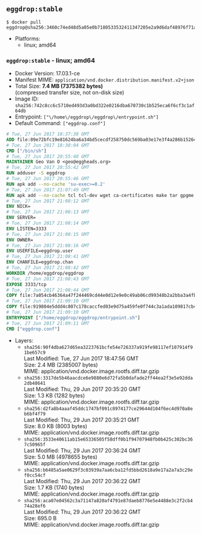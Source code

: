 ## `eggdrop:stable`

```console
$ docker pull eggdrop@sha256:3460c74ed48d5a05e0b7180533532411347205e2a9d6daf48976f71a45f6e967
```

-	Platforms:
	-	linux; amd64

### `eggdrop:stable` - linux; amd64

-	Docker Version: 17.03.1-ce
-	Manifest MIME: `application/vnd.docker.distribution.manifest.v2+json`
-	Total Size: **7.4 MB (7375382 bytes)**  
	(compressed transfer size, not on-disk size)
-	Image ID: `sha256:742c8cc6c5710ed493d3a0bd322e0216dba670730c1b525eca6f6cf3c1af64db`
-	Entrypoint: `["\/home\/eggdrop\/eggdrop\/entrypoint.sh"]`
-	Default Command: `["eggdrop.conf"]`

```dockerfile
# Tue, 27 Jun 2017 18:37:38 GMT
ADD file:89e72bfc19e81624ba6a34bd5cecdf258750dc569ba03e17e3f4a286b1526461 in / 
# Tue, 27 Jun 2017 18:38:04 GMT
CMD ["/bin/sh"]
# Tue, 27 Jun 2017 20:55:40 GMT
MAINTAINER Geo Van O <geo@eggheads.org>
# Tue, 27 Jun 2017 20:55:42 GMT
RUN adduser -S eggdrop
# Tue, 27 Jun 2017 20:55:46 GMT
RUN apk add --no-cache 'su-exec>=0.2'
# Tue, 27 Jun 2017 21:07:49 GMT
RUN apk add --no-cache tcl tcl-dev wget ca-certificates make tar gpgme bash build-base openssl openssl-dev  && wget ftp://ftp.eggheads.org/pub/eggdrop/source/1.8/eggdrop-1.8.1.tar.gz   && wget ftp://ftp.eggheads.org/pub/eggdrop/source/1.8/eggdrop-1.8.1.tar.gz.asc   && gpg --keyserver ha.pool.sks-keyservers.net --recv-key E01C240484DE7DBE190FE141E7667DE1D1A39AFF   && gpg --batch --verify eggdrop-1.8.1.tar.gz.asc eggdrop-1.8.1.tar.gz   && rm eggdrop-1.8.1.tar.gz.asc   && tar -zxvf eggdrop-1.8.1.tar.gz   && rm eggdrop-1.8.1.tar.gz   && ( cd eggdrop-1.8.1     && ./configure     && make config     && make     && make install DEST=/home/eggdrop/eggdrop )   && rm -rf eggdrop-1.8.1   && mkdir /home/eggdrop/eggdrop/data   && chown -R eggdrop /home/eggdrop/eggdrop   && apk del tcl-dev wget ca-certificates make tar gpgme build-base openssl-dev
# Tue, 27 Jun 2017 21:08:12 GMT
ENV NICK=
# Tue, 27 Jun 2017 21:08:13 GMT
ENV SERVER=
# Tue, 27 Jun 2017 21:08:14 GMT
ENV LISTEN=3333
# Tue, 27 Jun 2017 21:08:15 GMT
ENV OWNER=
# Tue, 27 Jun 2017 21:08:16 GMT
ENV USERFILE=eggdrop.user
# Tue, 27 Jun 2017 21:08:41 GMT
ENV CHANFILE=eggdrop.chan
# Tue, 27 Jun 2017 21:08:42 GMT
WORKDIR /home/eggdrop/eggdrop
# Tue, 27 Jun 2017 21:08:43 GMT
EXPOSE 3333/tcp
# Tue, 27 Jun 2017 21:08:44 GMT
COPY file:7a054cb46364a47f244469cd44e0d12e9e0c49ab06cd99348b2a2bba3a4fb1c8 in /home/eggdrop/eggdrop 
# Tue, 27 Jun 2017 21:09:10 GMT
COPY file:919804e5ddd4c807c178caccfed03e9d75a459fe0f744c3a1ada109817cb44ec in /home/eggdrop/eggdrop/scripts/ 
# Tue, 27 Jun 2017 21:09:10 GMT
ENTRYPOINT ["/home/eggdrop/eggdrop/entrypoint.sh"]
# Tue, 27 Jun 2017 21:09:11 GMT
CMD ["eggdrop.conf"]
```

-	Layers:
	-	`sha256:90f4dba627d65ea3223761bcfe54e726337a919fe98117ef107914f91be657c9`  
		Last Modified: Tue, 27 Jun 2017 18:47:56 GMT  
		Size: 2.4 MB (2385007 bytes)  
		MIME: application/vnd.docker.image.rootfs.diff.tar.gzip
	-	`sha256:3317de5b46aacdce6e9880e6d72fa5b0dafade2ff44ea2f3e5e92dda2db48641`  
		Last Modified: Thu, 29 Jun 2017 20:35:20 GMT  
		Size: 1.3 KB (1282 bytes)  
		MIME: application/vnd.docker.image.rootfs.diff.tar.gzip
	-	`sha256:d2fa8b4aaaf45ddc1747bf091c8974177ce29644d104f6ec4d970a8eb6bf4f79`  
		Last Modified: Thu, 29 Jun 2017 20:35:21 GMT  
		Size: 8.0 KB (8003 bytes)  
		MIME: application/vnd.docker.image.rootfs.diff.tar.gzip
	-	`sha256:3533e40611ab15e65336505f58dff0b1f94707948fb0b425c302bc367c50965f`  
		Last Modified: Thu, 29 Jun 2017 20:36:24 GMT  
		Size: 5.0 MB (4978655 bytes)  
		MIME: application/vnd.docker.image.rootfs.diff.tar.gzip
	-	`sha256:b6485a5ae0629f3c03939a7aa6cba12fd5bbd2618a9e17a2a7a3c29ef0cc54cf`  
		Last Modified: Thu, 29 Jun 2017 20:36:22 GMT  
		Size: 1.7 KB (1740 bytes)  
		MIME: application/vnd.docker.image.rootfs.diff.tar.gzip
	-	`sha256:aca07e04562c3a71147a820af4791e87daeb8776e5e4488e3c2f2cb474a28ef6`  
		Last Modified: Thu, 29 Jun 2017 20:36:22 GMT  
		Size: 695.0 B  
		MIME: application/vnd.docker.image.rootfs.diff.tar.gzip
